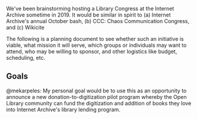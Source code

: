We've been brainstorming hosting a Library Congress at the Internet Archive sometime in 2019. It would be similar in spirit to (a) Internet Archive's annual October bash, (b) CCC: Chaos Communication Congress, and (c) Wikicite

The following is a planning document to see whether such an initiative is viable, what mission it will serve, which groups or individuals may want to attend, who may be willing to sponsor, and other logistics like budget, scheduling, etc.

## Goals

@mekarpeles: My personal goal would be to use this as an opportunity to announce a new donation-to-digitization pilot program whereby the Open Library community can fund the digitization and addition of books they love into Internet Archive's library lending program.